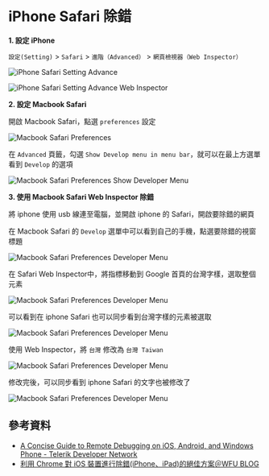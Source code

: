 # iPhone Safari 除錯

**1. 設定 iPhone**

`設定(Setting)` > `Safari` > `進階（Advanced）` > `網頁檢視器（Web Inspector）`

![iPhone Safari Setting Advance](./images/debug-iphone-safari-setting-advance.jpg)

![iPhone Safari Setting Advance Web Inspector](./images/debug-iphone-safari-setting-advance-web-inspector.jpg)

**2. 設定 Macbook Safari**

開啟 Macbook Safari，點選 `preferences` 設定

![Macbook Safari Preferences](./images/debug-macbook-safari-preferences.png)

在 `Advanced` 頁籤，勾選 `Show Develop menu in menu bar`，就可以在最上方選單看到 `Develop` 的選項

![Macbook Safari Preferences Show Developer Menu](./images/debug-macbook-safari-preferences-show-develop-menu.png)


**3. 使用 Macbook Safari Web Inspector 除錯**

將 iphone 使用 usb 線連至電腦，並開啟 iphone 的 Safari，開啟要除錯的網頁

在 Macbook Safari 的 `Develop` 選單中可以看到自己的手機，點選要除錯的視窗標題

![Macbook Safari Preferences Developer Menu](./images/debug-macbook-safari-develop-menu.png)

在 Safari Web Inspector中，將指標移動到 Google 首頁的台灣字樣，選取整個元素

![Macbook Safari Preferences Developer Menu](./images/debug-macbook-safari-develop-menu-web-inspector.png)

可以看到在 iphone Safari 也可以同步看到台灣字樣的元素被選取

![Macbook Safari Preferences Developer Menu](./images/debug-macbook-safari-develop-menu-web-inspector-iphone.jpg)

使用 Web Inspector，將 `台灣` 修改為 `台灣 Taiwan`

![Macbook Safari Preferences Developer Menu](./images/debug-macbook-safari-develop-menu-web-inspector-change-text.png)

修改完後，可以同步看到 iphone Safari 的文字也被修改了

![Macbook Safari Preferences Developer Menu](./images/debug-macbook-safari-develop-menu-web-inspector-change-text-iphone.jpg)



## 參考資料
* [A Concise Guide to Remote Debugging on iOS, Android, and Windows Phone - Telerik Developer Network](https://developer.telerik.com/featured/a-concise-guide-to-remote-debugging-on-ios-android-and-windows-phone/)
* [利用 Chrome 對 iOS 裝置進行除錯(iPhone、iPad)的絕佳方案＠WFU BLOG](https://www.wfublog.com/2017/12/chrome-ios-remote-debug-webkit-adapter.html)

